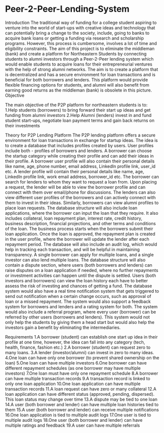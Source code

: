 # Peer-2-Peer-Lending-System

Introduction
The traditional way of funding for a college student aspiring to venture into the world of start-ups with creative ideas and technology that can potentially bring a change to the society, include, going to banks to acquire bank loans or getting a funding via research and scholarship programs. However, this process is cumbersome, involves a lot of time and eligibility constraints. The aim of this project is to eliminate the middleman (bank) and create a platform for Northeastern Students by connecting students to alumni investors through a Peer-2-Peer lending system which would enable students to acquire loans for their entrepreneurial ventures with the help of strong alumni networks.
The aim is to create a platform that is decentralized and has a secure environment for loan transactions and is beneficial for both borrowers and lenders. This platform would provide flexible financing options for students, and alumni will also benefit from earning good returns as the middleman (bank) is obsolete in this picture.
Objective

The main objective of the P2P platform for northeastern students is to:
1.Help students (borrowers) to bring forward their start up ideas and get funding from alumni investors
2.Help Alumni (lenders) invest in and fund student start-ups, negotiate loan payment terms and gain back returns on their investments

Theory for P2P Lending Platform
The P2P lending platform offers a secure environment for loan transactions in exchange for startup ideas. The idea is to create a database that includes profiles created by users. User profiles include both - profiles of borrowers and lenders. A borrower can choose the startup category while creating their profile and can add their ideas in their profile. A borrower user profile will also contain their personal details like name, age, phone number, email address, LinkedIn profile link, user_id etc. A lender profile will contain their personal details like name, age, LinkedIn profile link, work email address, borrower_id etc. The borrower can search for lenders to whom they want to request a loan from. Upon placing a request, the lender will be able to view the borrower profile and can connect with them over email/phone for discussions. The lenders can also view different user profiles of the borrowers and can actively connect with them to invest in their ideas. Similarly, borrowers can view alumni profiles to place loan requests. The database structure will also include loan applications, where the borrower can input the loan that they require. It also includes collateral, loan repayment plan, interest rate, credit history, business description, financial projections, and other terms and conditions of the loan. The business process starts when the borrowers submit their loan application. Once the loan is approved, the repayment plan is created in the user profile, where the borrower will update the lender after each repayment period. The database will also include an audit log, which would help in tracking each transaction, and will be helpful in maintaining transparency. A single borrower can apply for multiple loans, and a single investor can also lend multiple loans. The database structure will also contain a dispute section, where users (both borrowers and lenders) can raise disputes on a loan application if needed, where no further repayments or investment activities can happen until the dispute is settled. Users (both investors and borrowers) can view the loan history each have to better assess the risk of investing and chances of getting a fund. The database system would also have a real time notification system that gets triggered to send out notification when a certain change occurs, such as approval of loan or a missed repayment. The system would also support a feedback system for borrowers and lenders and a rating system for both. The system would also include a referral program, where every user (borrower) can be referred by other users (borrowers and lenders). This system would not only help the students by giving them a head start but would also help the investors gain a benefit by eliminating the intermediaries.

Requirements
1.A borrower (student) can establish one start up idea in their profile at one time, however, the idea can fall into any category (tech, health, finance, fashion etc.)
2.A borrower (student) can request zero to many loans.
3.A lender (investor/alumni) can invest in zero to many ideas.
4.One loan can have only one borrower (to prevent shared ownership on the loan)
5.One loan can have multiple investors
6.One borrower can have different repayment schedules (as one borrower may have multiple investors)
7.One loan must have only one repayment schedule
8.A borrower can have multiple transaction records
9.A transaction record is linked to only one loan application
10.One loan application can have multiple transaction records
11.A loan request can have zero or many collateral
12.A loan application can have different status (approved, pending, dispersed). This loan status may change over time
13.A dispute may be tied to one loan
14.A user (both borrower and lender) can have multiple loan histories tied to them
15.A user (both borrower and lender) can receive multiple notifications
16.One loan application is tied to multiple audit logs
17.One user is tied to multiple audit logs
18.One user (both borrower and lender) can have multiple ratings and feedback
19.A user can have multiple referrals
